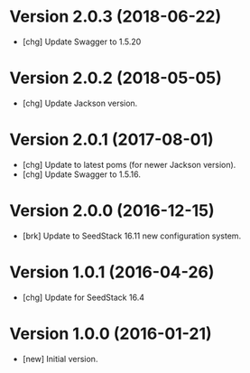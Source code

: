 # Version 2.0.3 (2018-06-22)

* [chg] Update Swagger to 1.5.20

# Version 2.0.2 (2018-05-05)

* [chg] Update Jackson version.

# Version 2.0.1 (2017-08-01)

* [chg] Update to latest poms (for newer Jackson version).
* [chg] Update Swagger to 1.5.16.

# Version 2.0.0 (2016-12-15)

* [brk] Update to SeedStack 16.11 new configuration system.

# Version 1.0.1 (2016-04-26)

* [chg] Update for SeedStack 16.4

# Version 1.0.0 (2016-01-21)

* [new] Initial version.

